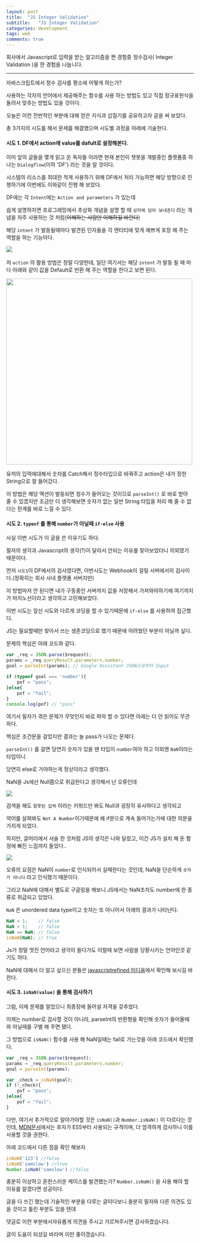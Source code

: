 ```yaml
---
layout: post
title:  "JS Integer Validation"
subtitle:   "JS Integer Validation"
categories: development
tags: web
comments: true
---
```

회사에서 Javascript로 입력을 받는 알고리즘을 짠 경험중 정수검사( Integer Validation )을 한 경험을 나눕니다.

------

자바스크립트에서 정수 검사를 평소에 어떻게 하는가?

사용하는 각자의 언어에서 제공해주는 함수를 사용 하는 방법도 있고 직접 정규표현식을 돌려서 맞추는 방법도 있을 것이다.

오늘은 이런 전반적인 부분에 대해 얻은 지식과 삽질기를 공유하고자 글을 써 보았다.



총 3가지의 시도를 해서 문제를 해결했으며 시도별 과정을 아래에 기술한다.

#### 시도 1. DF에서 action에 value를 dafult로 설정해본다.

이미 앞의 글들을 몇개 읽고 온 독자들 이라면 현재 본인이 챗봇을 개발중인 플랫폼중 하나는 `Dialogflow`(이하 'DF') 라는 것을 알 것이다.

시스템의 리소스를 최대한 적게 사용하기 위해 DF에서 처리 가능하면 해당 방향으로 진행하기에 이번에도 이와같이 진행 해 보았다.

DF에는 각 `Intent`에는 `Action and parameters` 가 있는데

쉽게 설명하자면 프로그래밍에서 추상화 개념을 설명 할 때 `상자에 담아 보내준다` 라는 개념을 자주 사용하는 것 처럼(~~이해하는 사람만 이해하길 바란다~~)

해당 `intent` 가 발동될때마다 발견된 인자들을 각 엔티티에 맞게 예쁘게 포장 해 주는 역할을 하는 기능이다.

​<img src="https://www.dropbox.com/s/teennv2ybyaee4r/%EC%8A%A4%ED%81%AC%EB%A6%B0%EC%83%B7%202019-02-04%2002.05.36.png?raw=1" />

저 `action` 의 활용 방법은 정말 다양한데, 일단 여기서는 해당 `intent` 가 발동 될 때 마다 아래와 같이 값을 Default로 반환 해 주는 역할을 한다고 보면 된다.

<img src="https://www.dropbox.com/s/z50ag196321k7v3/%EC%8A%A4%ED%81%AC%EB%A6%B0%EC%83%B7%202019-02-04%2002.08.18.png?raw=1" style="height:500px"/>

유저의 입력에대해서 숫자를 Catch해서 정수타입으로 바꿔주고 action은 내가 정한 String으로 잘 들어갔다.



이 방법은 해당 액션이 발동되면 정수가 들어오는 것이므로  `parseInt()` 로 바로 받아 줄 수 있겠지만 조금만 더 생각해보면 숫자가 없는 일반 String 타입을 처리 해 줄 수 없다는 한계를 바로 느낄 수 있다.



#### 시도 2. `typeof` 를 통해 `number`가 아닐때 `if-else` 사용

사실 이번 시도가 이 글을 쓴 이유기도 하다.

필자의 생각과 Javascript의 생각(?)이 달라서 안되는 이유를 찾아보았더니 의외였기 때문이다.

먼저 `시도1`이 DF에서의 검사였다면, 이번시도는 Webhook이 걸릴 서버에서의 검사이다.(정확히는 회사 사내 플랫폼 서버지만)

이 방법마저 안 된다면 내가 구동중인 서버까지 값을 저장해서 가져와야하기에 여기까지가 마지노선이라고 생각하고 고민해보았다.

이번 시도는 앞선 시도와 다르게 코딩을 할 수 있기때문에 `if-else` 를 사용하여 접근했다.

JS는 필요할때만 찾아서 쓰는 생존코딩으로 했기 때문에 어려웠던 부분이 아닐까 싶다.

문제의 핵심은 아래 코드와 같다.

```js
var _req = JSON.parse($request);
params = _req.queryResult.parameters.number;
goal = parseInt(params); // Google Assistant JSON으로부터 Input

if (typeof goal === 'number'){
    pof = "pass";
}else{
    pof = "fail";
}
console.log(pof) // "pass"
```

여기서 필자가 겪은 문제가 무엇인지 바로 파악 할 수 있다면 아래는 더 안 읽어도 무관하다.

핵심은 조건문을 걸었지만 결과는 늘 pass가 나오는 문제다.

`parseInt()` 를 걸면 당연히 숫자가 있을 땐 타입이 `number`여아 하고 이외엔 `NaN`이라는 타입이니 

당연히 else로 가야하는게 정상이라고 생각했다.

NaN을 Js에선 Null쯤으로 취급한다고 생각해서 난 오류인데 

<img src="https://www.dropbox.com/s/zl279q9ry4lkzqc/%EC%8A%A4%ED%81%AC%EB%A6%B0%EC%83%B7%202019-02-04%2002.39.29.png?raw=1" />

검색을 해도 `잘못된 입력` 이라는 키워드만 봐도 Null과 굉장히 유사하다고 생각되고

약어를 살펴봐도 `Not A Number`이기때문에 왜 if문으로 계속 들어가는가에 대한 의문을 가지게 되었다.

하지만, 글머리에서 서술 한 것처럼 JS의 생각은 나와 달랐고, 이건 JS가 설치 해 둔 함정에 빠진 느낌까지 들었다..

<img src="https://i.ytimg.com/vi/lTlObkX0paI/hqdefault.jpg" />

오류의 요점은 NaN이 `number`로 인식되어서 실패한다는 것인데, NaN을 단순하게 `숫자가 아니다` 라고 인식했기 때문이다.

그리고 NaN에 대해서 별도로 구글링을 해보니 JS에서는 NaN조차도 number에 한 종류로 취급되고 있었다.

`NaN` 은 unordered data type이고 숫자는 또 아니어서 아래의 결과가 나타난다.

```js
NaN < 1;    // false
NaN > 1;    // false
NaN == NaN; // false
isNaN(NaN); // true
```

Js가 정말 멋진 언어라고 생각이 들다가도 이럴때 보면 사람을 당황시키는 언어인것 같기도 하다.

NaN에 대해서 더 알고 싶으신 분들은 [javascriptrefined 미디움](https://javascriptrefined.io/nan-and-typeof-36cd6e2a4e43)에서 확인해 보시길 바란다. 



#### 시도 3.  `isNaN(value)` 을 통해 검사하기

그럼, 이제 문제를 알았으니 최종장에 들어설 자격을 갖추었다.

이제는 number로 검사할 것이 아니라, parseInt의 반환형을 확인해 숫자가 들어올때와 아닐때를 구별 해 주면 됐다.

그 방법으로 `isNaN()` 함수를 사용 해 NaN일때는 fail로 가는것을 아래 코드에서 확인했다.

```javascript
var _req = JSON.parse($request);
params = _req.queryResult.parameters.number;
goal = parseInt(params);

var _check = isNaN(goal);
if (!_check){
    pof = "pass";
}else{
    pof = "fail";
}
```

다만, 여기서 추가적으로 알아가야할 것은 `isNaN()`과 `Number.isNaN()` 이 다르다는 것인데, [MDN문서](https://developer.mozilla.org/ko/docs/Web/JavaScript/Reference/Global_Objects/isNaN)에서는 후자가 ES5부터 사용되는 규격이며, 더 엄격하게 검사하니 이를 사용할 것을 권한다.

아래 코드에서 다른 점을 확인 해보자 

```js
isNaN('123') //false
isNaN('samslow') //true
Number.isNaN('samslow') //false
```

충분히 이상하고 혼란스러운 케이스를 발견했는가? `Number.isNaN()` 을 사용 해야 할 이유를 알겠다면 성공이다.



글을 다 쓰긴 했는데 기술적인 부분을 다루는 글이다보니 충분히 필자와 다른 의견도 있을 것이고 틀린 부분도 있을 텐데

댓글로 이런 부분에서자유롭게 의견을 주시고 가르쳐주시면 감사하겠습니다.

글이 도움이 되셨길 바라며 이만 줄이겠습니다.

